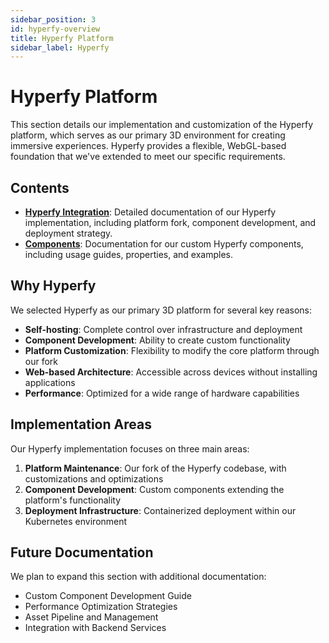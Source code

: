 ```yaml
---
sidebar_position: 3
id: hyperfy-overview
title: Hyperfy Platform
sidebar_label: Hyperfy
---
```


# Hyperfy Platform

This section details our implementation and customization of the Hyperfy platform, which serves as our primary 3D environment for creating immersive experiences. Hyperfy provides a flexible, WebGL-based foundation that we've extended to meet our specific requirements.

## Contents

- **[Hyperfy Integration](hyperfy-integration)**: Detailed documentation of our Hyperfy implementation, including platform fork, component development, and deployment strategy.
- **[Components](components)**: Documentation for our custom Hyperfy components, including usage guides, properties, and examples.

## Why Hyperfy

We selected Hyperfy as our primary 3D platform for several key reasons:

- **Self-hosting**: Complete control over infrastructure and deployment
- **Component Development**: Ability to create custom functionality
- **Platform Customization**: Flexibility to modify the core platform through our fork
- **Web-based Architecture**: Accessible across devices without installing applications
- **Performance**: Optimized for a wide range of hardware capabilities

## Implementation Areas

Our Hyperfy implementation focuses on three main areas:

1. **Platform Maintenance**: Our fork of the Hyperfy codebase, with customizations and optimizations
2. **Component Development**: Custom components extending the platform's functionality
3. **Deployment Infrastructure**: Containerized deployment within our Kubernetes environment

## Future Documentation

We plan to expand this section with additional documentation:

- Custom Component Development Guide
- Performance Optimization Strategies
- Asset Pipeline and Management
- Integration with Backend Services
